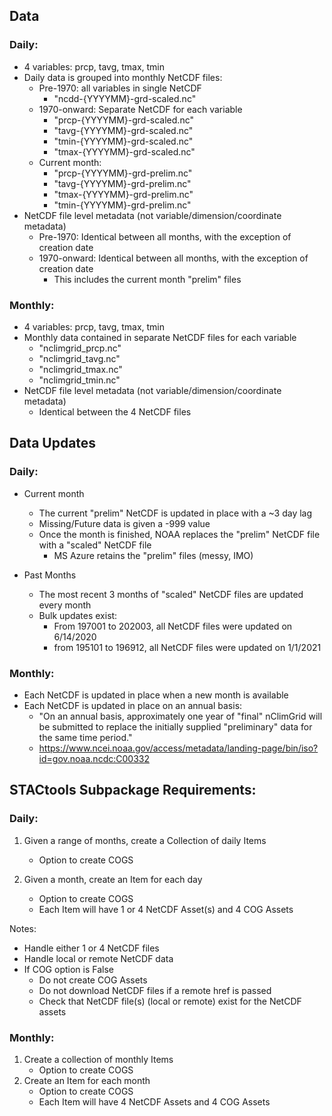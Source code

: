 ## Data
### Daily:
- 4 variables: prcp, tavg, tmax, tmin
- Daily data is grouped into monthly NetCDF files:
    - Pre-1970: all variables in single NetCDF
        - "ncdd-{YYYYMM}-grd-scaled.nc"
    - 1970-onward: Separate NetCDF for each variable
        - "prcp-{YYYYMM}-grd-scaled.nc"
        - "tavg-{YYYYMM}-grd-scaled.nc"
        - "tmin-{YYYYMM}-grd-scaled.nc"
        - "tmax-{YYYYMM}-grd-scaled.nc"
    - Current month:
        - "prcp-{YYYYMM}-grd-prelim.nc"
        - "tavg-{YYYYMM}-grd-prelim.nc"
        - "tmax-{YYYYMM}-grd-prelim.nc"
        - "tmin-{YYYYMM}-grd-prelim.nc"
- NetCDF file level metadata (not variable/dimension/coordinate metadata)
    - Pre-1970: Identical between all months, with the exception of creation date
    - 1970-onward: Identical between all months, with the exception of creation date
        - This includes the current month "prelim" files

### Monthly:
- 4 variables: prcp, tavg, tmax, tmin
- Monthly data contained in separate NetCDF files for each variable
    - "nclimgrid_prcp.nc"
    - "nclimgrid_tavg.nc"
    - "nclimgrid_tmax.nc"
    - "nclimgrid_tmin.nc"
- NetCDF file level metadata (not variable/dimension/coordinate metadata)
    - Identical between the 4 NetCDF files


## Data Updates
### Daily:
- Current month
    - The current "prelim" NetCDF is updated in place with a ~3 day lag
    - Missing/Future data is given a -999 value
    - Once the month is finished, NOAA replaces the "prelim" NetCDF file with a "scaled" NetCDF file
        - MS Azure retains the "prelim" files (messy, IMO)

- Past Months
    - The most recent 3 months of "scaled" NetCDF files are updated every month
    - Bulk updates exist:
        - From 197001 to 202003, all NetCDF files were updated on 6/14/2020
        - from 195101 to 196912, all NetCDF files were updated on 1/1/2021

### Monthly:
- Each NetCDF is updated in place when a new month is available
- Each NetCDF is updated in place on an annual basis:
    - "On an annual basis, approximately one year of "final" nClimGrid will be submitted to replace the initially supplied "preliminary" data for the same time period."
    - https://www.ncei.noaa.gov/access/metadata/landing-page/bin/iso?id=gov.noaa.ncdc:C00332



## STACtools Subpackage Requirements:
### Daily:
1. Given a range of months, create a Collection of daily Items
    - Option to create COGS

2. Given a month, create an Item for each day
    - Option to create COGS
    - Each Item will have 1 or 4 NetCDF Asset(s) and 4 COG Assets

Notes:
- Handle either 1 or 4 NetCDF files
- Handle local or remote NetCDF data
- If COG option is False
    - Do not create COG Assets
    - Do not download NetCDF files if a remote href is passed
    - Check that NetCDF file(s) (local or remote) exist for the NetCDF assets


### Monthly:
1. Create a collection of monthly Items
    - Option to create COGS
2. Create an Item for each month
    - Option to create COGS
    - Each Item will have 4 NetCDF Assets and 4 COG Assets



